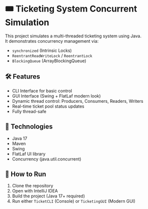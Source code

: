 # 🎟 Ticketing System Concurrent Simulation

This project simulates a multi-threaded ticketing system using Java.  
It demonstrates concurrency management via:

- `synchronized` (Intrinsic Locks)
- `ReentrantReadWriteLock` / `ReentrantLock`
- `BlockingQueue` (ArrayBlockingQueue)

## 🛠 Features
- CLI Interface for basic control
- GUI Interface (Swing + FlatLaf modern look)
- Dynamic thread control: Producers, Consumers, Readers, Writers
- Real-time ticket pool status updates
- Fully thread-safe

## 🧰 Technologies
- Java 17
- Maven
- Swing
- FlatLaf UI library
- Concurrency (java.util.concurrent)

## 🚀 How to Run

1. Clone the repository
2. Open with IntelliJ IDEA
3. Build the project (Java 17+ required)
4. Run either `TicketCLI` (Console) or `TicketingGUI` (Modern GUI)

